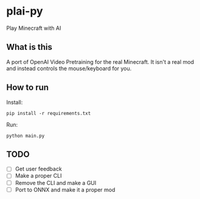 # plai-py
Play Minecraft with AI

## What is this
A port of OpenAI Video Pretraining for the real Minecraft.
It isn't a real mod and instead controls the mouse/keyboard for you.

## How to run
Install:

`pip install -r requirements.txt`

Run:

`python main.py`

## TODO

- [ ] Get user feedback
- [ ] Make a proper CLI
- [ ] Remove the CLI and make a GUI
- [ ] Port to ONNX and make it a proper mod
